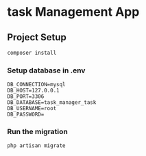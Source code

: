 # task Management App


## Project Setup

```sh
composer install
```

### Setup database in .env

```dotenv
DB_CONNECTION=mysql
DB_HOST=127.0.0.1
DB_PORT=3306
DB_DATABASE=task_manager_task
DB_USERNAME=root
DB_PASSWORD=
```

### Run the migration 

```sh
php artisan migrate
```
